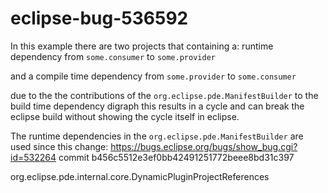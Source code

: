 # eclipse-bug-536592

In this example there are two projects that containing a:
runtime dependency from `some.consumer` to `some.provider`

and a
compile time dependency from `some.provider` to `some.consumer` 

due to the the contributions of the `org.eclipse.pde.ManifestBuilder` to the build time dependency digraph
this results in a cycle and can break the eclipse build without showing the cycle itself in eclipse.

The runtime dependencies in the `org.eclipse.pde.ManifestBuilder` are used since this change:
https://bugs.eclipse.org/bugs/show_bug.cgi?id=532264
commit b456c5512e3ef0bb42491251772beee8bd31c397

org.eclipse.pde.internal.core.DynamicPluginProjectReferences

